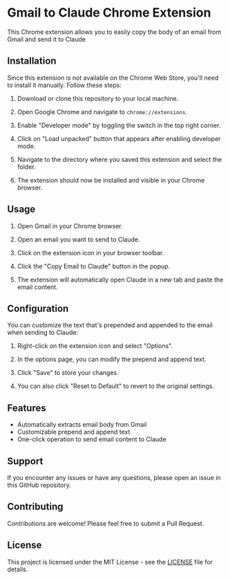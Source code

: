 # Gmail to Claude Chrome Extension

This Chrome extension allows you to easily copy the body of an email from Gmail and send it to Claude

## Installation

Since this extension is not available on the Chrome Web Store, you'll need to install it manually. Follow these steps:

1. Download or clone this repository to your local machine.

2. Open Google Chrome and navigate to `chrome://extensions`.

3. Enable "Developer mode" by toggling the switch in the top right corner.

4. Click on "Load unpacked" button that appears after enabling developer mode.

5. Navigate to the directory where you saved this extension and select the folder.

6. The extension should now be installed and visible in your Chrome browser.

## Usage

1. Open Gmail in your Chrome browser.

2. Open an email you want to send to Claude.

3. Click on the extension icon in your browser toolbar.

4. Click the "Copy Email to Claude" button in the popup.

5. The extension will automatically open Claude in a new tab and paste the email content.

## Configuration

You can customize the text that's prepended and appended to the email when sending to Claude:

1. Right-click on the extension icon and select "Options".

2. In the options page, you can modify the prepend and append text.

3. Click "Save" to store your changes.

4. You can also click "Reset to Default" to revert to the original settings.

## Features

- Automatically extracts email body from Gmail
- Customizable prepend and append text
- One-click operation to send email content to Claude

## Support

If you encounter any issues or have any questions, please open an issue in this GitHub repository.

## Contributing

Contributions are welcome! Please feel free to submit a Pull Request.

## License

This project is licensed under the MIT License - see the [LICENSE](LICENSE) file for details.
